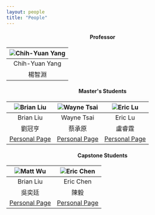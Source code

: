 ```yaml
---
layout: people
title: "People"
---
```



#### <center>Professor</center>

| ![Chih-Yuan Yang](http://yangchihyuan.github.io/assets/img/cyyang20241018.jpg)|
|:---:|
|Chih-Yuan Yang|
|楊智淵|

<p></p>

#### <center>Master's Students</center>

| ![Brian Liu](http://yangchihyuan.github.io/assets/img/Brian_Liu.jpg)|![Wayne Tsai](http://yangchihyuan.github.io/assets/img/Wayne_Tsai.jpg)|![Eric Lu](http://yangchihyuan.github.io/assets/img/Eric_Lu.png)|
|:---:|:---:|:---:|
|Brian Liu|Wayne Tsai|Eric Lu|
|劉冠亨|蔡承原|盧睿霆|
|[Personal Page](http://yangchihyuan.github.io/people/Brian_Liu)|[Personal Page](http://yangchihyuan.github.io/people/Wayne_Tsai)|[Personal Page](http://yangchihyuan.github.io/people/Eric_Lu)|

<p></p>

#### <center>Capstone Students</center>

| ![Matt Wu](http://yangchihyuan.github.io/assets/img/Matt_Wu.png)|![Eric Chen](http://yangchihyuan.github.io/assets/img/Man_Portrait.jpg)|
|:---:|:---:|
|Brian Liu|Eric Chen|
|吳奕廷|陳毅|
|[Personal Page](http://yangchihyuan.github.io/people/Matt_Wu)|[Personal Page]()|